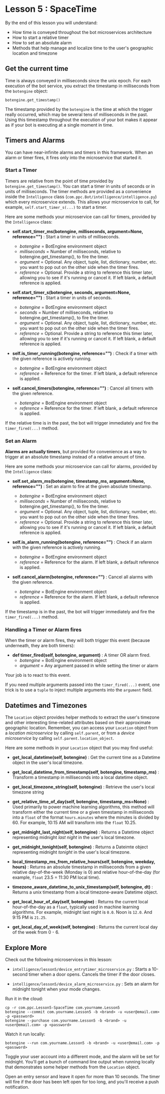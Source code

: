 # Lesson 5 : SpaceTime

By the end of this lesson you will understand:

* How time is conveyed throughout the bot microservices architecture
* How to start a relative timer
* How to set an absolute alarm
* Methods that help manage and localize time to the user's geographic location and timezone

## Get the current time

Time is always conveyed in milliseconds since the unix epoch. For each execution of the bot service, you extract the timestamp in milliseconds from the `botengine` object:

    botengine.get_timestamp()
    
The timestamp provided by the `botengine` is the time at which the trigger really occurred, which may be several tens of milliseconds in the past. Using this timestamp throughout the execution of your bot makes it appear as if your bot is executing at a single moment in time.

## Timers and Alarms

You can have near-infinite alarms and timers in this framework. When an alarm or timer fires, it fires only into the microservice that started it.

### Start a Timer

Timers are relative from the point of time provided by `botengine.get_timestamp()`. You can start a timer in units of seconds or in units of milliseconds. The timer methods are provided as a convenience inside the `Intelligence` class (`com.ppc.Bot/intelligence/intelligence.py`) which every microservice extends. This allows your microservice to call, for example, `self.start_timer_s(...)` to start a timer.

Here are some methods your microservice can call for timers, provided by the `Intelligence` class:

* **self.start_timer_ms(botengine, milliseconds, argument=None, reference="")** : Start a timer in units of milliseconds.
    * *botengine* = BotEngine environment object
    * *milliseconds* = Number of milliseconds, relative to botengine.get_timestamp(), to fire the timer.
    * *argument* = Optional. Any object, tuple, list, dictionary, number, etc. you want to pop out on the other side when the timer fires.
    * *reference* = Optional. Provide a string to reference this timer later, allowing you to see if it's running or cancel it. If left blank, a default reference is applied.
    
* **self.start_timer_s(botengine, seconds, argument=None, reference="")** : Start a timer in units of seconds.
    * *botengine* = BotEngine environment object
    * *seconds* = Number of milliseconds, relative to botengine.get_timestamp(), to fire the timer.
    * *argument* = Optional. Any object, tuple, list, dictionary, number, etc. you want to pop out on the other side when the timer fires.
    * *reference* = Optional. Provide a string to reference this timer later, allowing you to see if it's running or cancel it. If left blank, a default reference is applied.
    
* **self.is_timer_running(botengine, reference="")** : Check if a timer with the given reference is actively running.
    * *botengine* = BotEngine environment object
    * *reference* = Reference for the timer. If left blank, a default reference is applied.
    
* **self.cancel_timers(botengine, reference="")** : Cancel all timers with the given reference.
    * *botengine* = BotEngine environment object
    * *reference* = Reference for the timer. If left blank, a default reference is applied.
    
If the relative time is in the past, the bot will trigger immediately and fire the `timer_fired(...)` method.
    
### Set an Alarm

**Alarms are actually timers**, but provided for convenience as a way to trigger at an absolute timestamp instead of a relative amount of time.

Here are some methods your microservice can call for alarms, provided by the `Intelligence` class:

* **self.set_alarm_ms(botengine, timestamp_ms, argument=None, reference="")** : Set an alarm to fire at the given absolute timestamp.
    * *botengine* = BotEngine environment object
    * *milliseconds* = Number of milliseconds, relative to botengine.get_timestamp(), to fire the timer.
    * *argument* = Optional. Any object, tuple, list, dictionary, number, etc. you want to pop out on the other side when the timer fires.
    * *reference* = Optional. Provide a string to reference this timer later, allowing you to see if it's running or cancel it. If left blank, a default reference is applied.
    
* **self.is_alarm_running(botengine, reference="")** : Check if an alarm with the given reference is actively running.
    * *botengine* = BotEngine environment object
    * *reference* = Reference for the alarm. If left blank, a default reference is applied.
    
* **self.cancel_alarm(botengine, reference="")** : Cancel all alarms with the given reference.
    * *botengine* = BotEngine environment object
    * *reference* = Reference for the alarm. If left blank, a default reference is applied.
    
If the timestamp is in the past, the bot will trigger immediately and fire the `timer_fired(...)` method.


### Handling a Timer or Alarm fires

When the timer or alarm fires, they will both trigger this event (because underneath, they are both timers):

* **def timer_fired(self, botengine, argument)** : A timer OR alarm fired.
    * *botengine* = BotEngine environment object
    * *argument* = Any argument passed in while setting the timer or alarm

Your job is to react to this event.

If you need multiple arguments passed into the `timer_fired(...)` event, one trick is to use a `tuple` to inject multiple arguments into the `argument` field. 

## Datetimes and Timezones

The `Location` object provides helper methods to extract the user's timezone and other interesting time-related attributes based on their approximate geographic location. Remember, you can access your `Location` object from a *location microservice* by calling `self.parent`, or from a *device microservice* by calling `self.parent.location_object`.

Here are some methods in your `Location` object that you may find useful:

* **get_local_datetime(self, botengine)** : Get the current time as a Datetime object in the user's local timezone.

* **get_local_datetime_from_timestamp(self, botengine, timestamp_ms)** : Transform a timestamp in milliseconds into a local datetime object.

* **get_local_timezone_string(self, botengine)** : Retrieve the user's local timezone string

* **get_relative_time_of_day(self, botengine, timestamp_ms=None)** : Used primarily to power machine learning algorithms, this method will transform either the current time or a given timestamp in milliseconds into a `float` of the format `hours.minutes` where the minutes is divided by 60. For example, 10:15 AM will transform into the `float` 10.25.

* **get_midnight_last_night(self, botengine)** : Returns a Datetime object representing midnight *last night* in the user's local timezone.

* **get_midnight_tonight(self, botengine)** : Returns a Dateimte object representing midnight *tonight* in the user's local timezone.

* **local_timestamp_ms_from_relative_hours(self, botengine, weekday, hours)** : Returns an absolute timestamp in milliseconds from a given relative day-of-the-week (Monday is 0) and relative hour-of-the-day (for example, `float` 23.5 = 11:30 PM local time).

* **timezone_aware_datetime_to_unix_timestamp(self, botengine, dt)** : Returns a unix timestamp from a local timezone-aware Datetime object.

* **get_local_hour_of_day(self, botengine)** : Returns the current local hour-of-the-day as a `float`, typically used in machine learning algorithms. For example, midnight last night is `0.0`. Noon is `12.0`. And 9:15 PM is `21.25`.

* **get_local_day_of_week(self, botengine)** : Returns the current local day of the week from 0 - 6.



## Explore More

Check out the following microservices in this lesson:

* `intelligence/lesson5/device_entrytimer_microservice.py` : Starts a 10-second timer when a door opens. Cancels the timer if the door closes.

* `intelligence/lesson5/device_alarm_microservice.py` : Sets an alarm for midnight tonight when your mode changes.


Run it in the cloud: 
    
    cp -r com.ppc.Lesson5-SpaceTime com.yourname.Lesson5
    botengine --commit com.yourname.Lesson5 -b <brand> -u <user@email.com> -p <password>
    botengine --purchase com.yourname.Lesson5 -b <brand> -u <user@email.com> -p <password>
    
Watch it run locally:

    botengine --run com.yourname.Lesson5 -b <brand> -u <user@email.com> -p <password>
    
Toggle your user account into a different mode, and the alarm will be set for midnight. You'll get a bunch of command line output when running locally that demonstrates some helper methods from the `Location` object.

Open an entry sensor and leave it open for more than 10 seconds. The timer will fire if the door has been left open for too long, and you'll receive a push notification.

